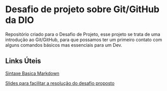 # Desafio de projeto sobre Git/GitHub da DIO
Repositório criado para o Desafio de Projeto, esse projeto se trata de uma introdução ao Git/GitHub, para que possamos ter um primeiro contato com alguns comandos básicos mas essenciais para um Dev.

## Links Úteis
[Sintaxe Basica Markdown](https://www.markdownguide.org/)

[Slides para facilitar a resolução do desafio proposto](https://drive.google.com/file/d/1IZu0qohv1JOmxjEra1lknDiiStU68bl4/view)

